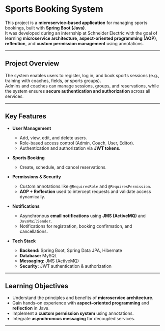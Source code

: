 # Sports Booking System

This project is a **microservice-based application** for managing sports bookings, built with **Spring Boot (Java)**.  
It was developed during an internship at Schneider Electric with the goal of learning **microservice architecture**, **aspect-oriented programming (AOP)**, **reflection**, and **custom permission management** using annotations.

---

## Project Overview
The system enables users to register, log in, and book sports sessions (e.g., training with coaches, fields, or sports groups).  
Admins and coaches can manage sessions, groups, and reservations, while the system ensures **secure authentication and authorization** across all services.

---

## Key Features
- **User Management**
  - Add, view, edit, and delete users.
  - Role-based access control (Admin, Coach, User, Editor).
  - Authentication and authorization via **JWT tokens**.

- **Sports Booking**
  - Create, schedule, and cancel reservations.

- **Permissions & Security**
  - Custom annotations like `@RequiresRole` and `@RequiresPermission`.
  - **AOP + Reflection** used to intercept requests and validate access dynamically.

- **Notifications**
  - Asynchronous **email notifications** using **JMS (ActiveMQ)** and `JavaMailSender`.
  - Notifications for registration, booking confirmation, and cancellations.

- **Tech Stack**
  - **Backend:** Spring Boot, Spring Data JPA, Hibernate
  - **Database:** MySQL
  - **Messaging:** JMS (ActiveMQ)
  - **Security:** JWT authentication & authorization

---

## Learning Objectives
- Understand the principles and benefits of **microservice architecture**.  
- Gain hands-on experience with **aspect-oriented programming** and **reflection** in Java.  
- Implement a **custom permission system** using annotations.  
- Integrate **asynchronous messaging** for decoupled services.  

---


